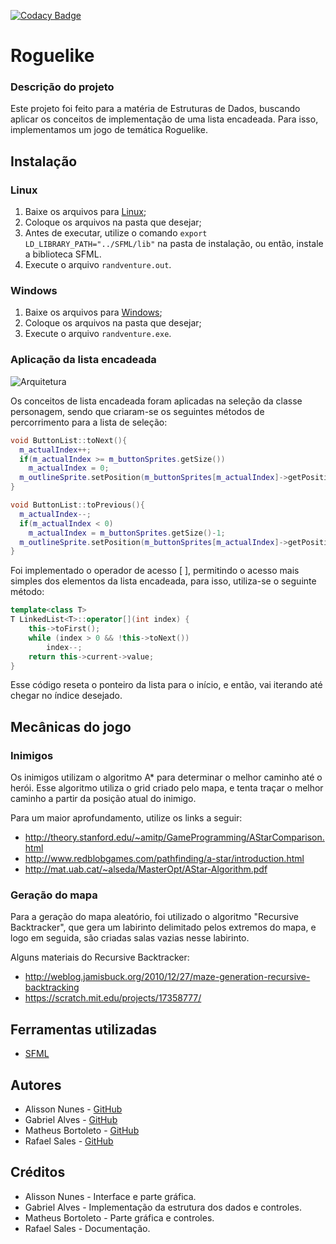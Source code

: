[![Codacy Badge](https://api.codacy.com/project/badge/Grade/8e4fe8eb2f924767a0ee0e6752d35dda)](https://www.codacy.com/app/explodingnuggets/Roguelike?utm_source=github.com&amp;utm_medium=referral&amp;utm_content=explodingnuggets/Roguelike&amp;utm_campaign=Badge_Grade)
# Roguelike

### Descrição do projeto
Este projeto foi feito para a matéria de Estruturas de Dados, buscando aplicar os conceitos de implementação de uma lista encadeada. Para isso, implementamos um jogo de temática Roguelike.

## Instalação
### Linux
1. Baixe os arquivos para [Linux](http://www.github.com/explodingnuggets//Roguelike/releases/latest);
2. Coloque os arquivos na pasta que desejar;
3. Antes de executar, utilize o comando ```export LD_LIBRARY_PATH="../SFML/lib"``` na pasta de instalação, ou então, instale a biblioteca SFML.
4. Execute o arquivo ```randventure.out```.

### Windows
1. Baixe os arquivos para [Windows](http://www.github.com/explodingnuggets//Roguelike/releases/latest);
2. Coloque os arquivos na pasta que desejar;
3. Execute o arquivo ```randventure.exe```.

### Aplicação da lista encadeada
![Arquitetura](https://dl.dropboxusercontent.com/sh/t21x4vitadfju4f/AACSVcQ4iDY9HmL9GFeRIrv7a/Roguelike/rogue_arch.png?dl=0)

Os conceitos de lista encadeada foram aplicadas na seleção da classe personagem, sendo que criaram-se os seguintes métodos de percorrimento para a lista de seleção:
```c++
void ButtonList::toNext(){
  m_actualIndex++;
  if(m_actualIndex >= m_buttonSprites.getSize())
    m_actualIndex = 0;
  m_outlineSprite.setPosition(m_buttonSprites[m_actualIndex]->getPosition());
}

void ButtonList::toPrevious(){
  m_actualIndex--;
  if(m_actualIndex < 0)
    m_actualIndex = m_buttonSprites.getSize()-1;
  m_outlineSprite.setPosition(m_buttonSprites[m_actualIndex]->getPosition());
}
```
Foi implementado o operador de acesso [ ], permitindo o acesso mais simples dos elementos da lista encadeada, para isso, utiliza-se o seguinte método:
```c++
template<class T>
T LinkedList<T>::operator[](int index) {
	this->toFirst();
	while (index > 0 && !this->toNext())
		index--;
	return this->current->value;
}
```
Esse código reseta o ponteiro da lista para o início, e então, vai iterando até chegar no índice desejado.

## Mecânicas do jogo
### Inimigos
Os inimigos utilizam o algoritmo A* para determinar o melhor caminho até o herói. Esse algoritmo utiliza o grid criado pelo mapa, e tenta traçar o melhor caminho a partir da posição atual do inimigo.

Para um maior aprofundamento, utilize os links a seguir:
* http://theory.stanford.edu/~amitp/GameProgramming/AStarComparison.html
* http://www.redblobgames.com/pathfinding/a-star/introduction.html
* http://mat.uab.cat/~alseda/MasterOpt/AStar-Algorithm.pdf

### Geração do mapa
Para a geração do mapa aleatório, foi utilizado o algoritmo "Recursive Backtracker", que gera um labirinto delimitado pelos extremos do mapa, e logo em seguida, são criadas salas vazias nesse labirinto.

Alguns materiais do Recursive Backtracker:

* http://weblog.jamisbuck.org/2010/12/27/maze-generation-recursive-backtracking
* https://scratch.mit.edu/projects/17358777/

## Ferramentas utilizadas
* [SFML](http://sfml-dev.org)


## Autores
* Alisson Nunes - [GitHub](https://github.com/Alynva)
* Gabriel Alves - [GitHub](https://github.com/CptSpookz)
* Matheus Bortoleto - [GitHub](https://github.com/explodingnuggets)
* Rafael Sales - [GitHub](https://github.com/rsaless)

## Créditos
* Alisson Nunes - Interface e parte gráfica.
* Gabriel Alves - Implementação da estrutura dos dados e controles.
* Matheus Bortoleto - Parte gráfica e controles.
* Rafael Sales - Documentação.
